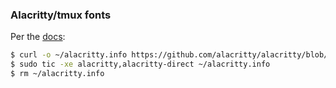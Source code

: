 ### Alacritty/tmux fonts

Per the [docs](https://github.com/alacritty/alacritty/blob/master/INSTALL.md#terminfo):

```sh
$ curl -o ~/alacritty.info https://github.com/alacritty/alacritty/blob/master/extra/alacritty.info
$ sudo tic -xe alacritty,alacritty-direct ~/alacritty.info
$ rm ~/alacritty.info
```
